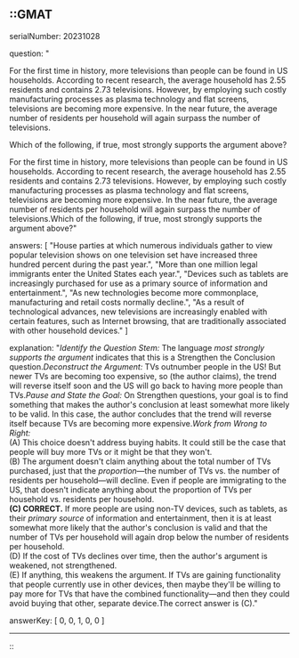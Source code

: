 ::GMAT
---


serialNumber: 20231028

question: "<p>For the first time in history, more televisions than people can be found in US households. According to recent research, the average household has 2.55 residents and contains 2.73 televisions. However, by employing such costly manufacturing processes as plasma technology and flat screens, televisions are becoming more expensive. In the near future, the average number of residents per household will again surpass the number of televisions.</p><p>Which of the following, if true, most strongly supports the argument above?</p>For the first time in history, more televisions than people can be found in US households. According to recent research, the average household has 2.55 residents and contains 2.73 televisions. However, by employing such costly manufacturing processes as plasma technology and flat screens, televisions are becoming more expensive. In the near future, the average number of residents per household will again surpass the number of televisions.Which of the following, if true, most strongly supports the argument above?"

answers: [
  "House parties at which numerous individuals gather to view popular television shows on one television set have increased three hundred percent during the past year.",
  "More than one million legal immigrants enter the United States each year.",
  "Devices such as tablets are increasingly purchased for use as a primary source of information and entertainment.",
  "As new technologies become more commonplace, manufacturing and retail costs normally decline.",
  "As a result of technological advances, new televisions are increasingly enabled with certain features, such as Internet browsing, that are traditionally associated with other household devices."
]

explanation: "<i>Identify the Question Stem:</i> The language <i>most strongly supports the argument</i> indicates that this is a Strengthen the Conclusion question.<i>Deconstruct the Argument:</i> TVs outnumber people in the US! But newer TVs are becoming too expensive, so (the author claims), the trend will reverse itself soon and the US will go back to having more people than TVs.<i>Pause and State the Goal:</i> On Strengthen questions, your goal is to find something that makes the author's conclusion at least somewhat more likely to be valid. In this case, the author concludes that the trend will reverse itself because TVs are becoming more expensive.<i>Work from Wrong to Right:</i><br>(A) This choice doesn't address buying habits. It could still be the case that people will buy more TVs or it might be that they won't.<br>(B) The argument doesn't claim anything about the total number of TVs purchased, just that the <i>proportion</i>—the number of TVs vs. the number of residents per household—will decline. Even if people are immigrating to the US, that doesn't indicate anything about the proportion of TVs per household vs. residents per household.<br><b>(C) CORRECT.</b> If more people are using non-TV devices, such as tablets, as their <i>primary source</i> of information and entertainment, then it is at least somewhat more likely that the author's conclusion is valid and that the number of TVs per household will again drop below the number of residents per household.<br>(D) If the cost of TVs declines over time, then the author's argument is weakened, not strengthened.<br>(E) If anything, this weakens the argument. If TVs are gaining functionality that people currently use in other devices, then maybe they'll be willing to pay more for TVs that have the combined functionality—and then they could avoid buying that other, separate device.The correct answer is (C)."

answerKey: [
  0, 
  0, 
  1, 
  0, 
  0
]



---
::